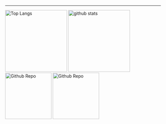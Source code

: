 
---

<div>
  <img alt="Top Langs" height="200px" src="https://github-readme-stats.vercel.app/api?username=ytleoo&count_private=true&theme=dracula" />
  <img alt="github stats" height="200px" src="https://github-readme-stats.vercel.app/api/top-langs/?username=ytleoo&theme=dracula" />
  <img alt="Github Repo" height="150px" src="https://github-readme-stats.vercel.app/api/pin?username=ytleoo&repo=starwars-animation&theme=dracula" />
  <img alt="Github Repo" height="150px" src="https://github-readme-stats.vercel.app/api/pin?username=ytleoo&repo=HTMLCSSLabo&theme=dracula" />
</div>
